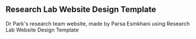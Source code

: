 
## Research Lab Website Design Template

Dr Park's research team website, made by Parsa Esmkhani using Research Lab Website Design Template
